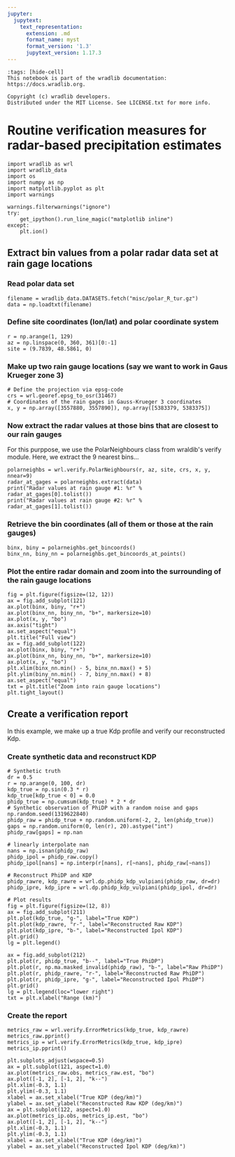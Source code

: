```yaml
---
jupyter:
  jupytext:
    text_representation:
      extension: .md
      format_name: myst
      format_version: '1.3'
      jupytext_version: 1.17.3
---
```


```{raw-cell}
:tags: [hide-cell]
This notebook is part of the wradlib documentation: https://docs.wradlib.org.

Copyright (c) wradlib developers.
Distributed under the MIT License. See LICENSE.txt for more info.
```

# Routine verification measures for radar-based precipitation estimates

```{code-cell} python
import wradlib as wrl
import wradlib_data
import os
import numpy as np
import matplotlib.pyplot as plt
import warnings

warnings.filterwarnings("ignore")
try:
    get_ipython().run_line_magic("matplotlib inline")
except:
    plt.ion()
```

## Extract bin values from a polar radar data set at rain gage locations


### Read polar data set

```{code-cell} python
filename = wradlib_data.DATASETS.fetch("misc/polar_R_tur.gz")
data = np.loadtxt(filename)
```

### Define site coordinates (lon/lat) and polar coordinate system

```{code-cell} python
r = np.arange(1, 129)
az = np.linspace(0, 360, 361)[0:-1]
site = (9.7839, 48.5861, 0)
```

### Make up two rain gauge locations (say we want to work in Gaus Krueger zone 3)

```{code-cell} python
# Define the projection via epsg-code
crs = wrl.georef.epsg_to_osr(31467)
# Coordinates of the rain gages in Gauss-Krueger 3 coordinates
x, y = np.array([3557880, 3557890]), np.array([5383379, 5383375])
```

### Now extract the radar values at those bins that are closest to our rain gauges

For this purppose, we use the PolarNeighbours class from wraldib's verify module. Here, we extract the 9 nearest bins...

```{code-cell} python
polarneighbs = wrl.verify.PolarNeighbours(r, az, site, crs, x, y, nnear=9)
radar_at_gages = polarneighbs.extract(data)
print("Radar values at rain gauge #1: %r" % radar_at_gages[0].tolist())
print("Radar values at rain gauge #2: %r" % radar_at_gages[1].tolist())
```

### Retrieve the bin coordinates (all of them or those at the rain gauges)

```{code-cell} python
binx, biny = polarneighbs.get_bincoords()
binx_nn, biny_nn = polarneighbs.get_bincoords_at_points()
```

### Plot the entire radar domain and zoom into the surrounding of the rain gauge locations

```{code-cell} python
fig = plt.figure(figsize=(12, 12))
ax = fig.add_subplot(121)
ax.plot(binx, biny, "r+")
ax.plot(binx_nn, biny_nn, "b+", markersize=10)
ax.plot(x, y, "bo")
ax.axis("tight")
ax.set_aspect("equal")
plt.title("Full view")
ax = fig.add_subplot(122)
ax.plot(binx, biny, "r+")
ax.plot(binx_nn, biny_nn, "b+", markersize=10)
ax.plot(x, y, "bo")
plt.xlim(binx_nn.min() - 5, binx_nn.max() + 5)
plt.ylim(biny_nn.min() - 7, biny_nn.max() + 8)
ax.set_aspect("equal")
txt = plt.title("Zoom into rain gauge locations")
plt.tight_layout()
```

## Create a verification report

In this example, we make up a true Kdp profile and verify our reconstructed Kdp.


### Create synthetic data and reconstruct KDP

```{code-cell} python
# Synthetic truth
dr = 0.5
r = np.arange(0, 100, dr)
kdp_true = np.sin(0.3 * r)
kdp_true[kdp_true < 0] = 0.0
phidp_true = np.cumsum(kdp_true) * 2 * dr
# Synthetic observation of PhiDP with a random noise and gaps
np.random.seed(1319622840)
phidp_raw = phidp_true + np.random.uniform(-2, 2, len(phidp_true))
gaps = np.random.uniform(0, len(r), 20).astype("int")
phidp_raw[gaps] = np.nan

# linearly interpolate nan
nans = np.isnan(phidp_raw)
phidp_ipol = phidp_raw.copy()
phidp_ipol[nans] = np.interp(r[nans], r[~nans], phidp_raw[~nans])

# Reconstruct PhiDP and KDP
phidp_rawre, kdp_rawre = wrl.dp.phidp_kdp_vulpiani(phidp_raw, dr=dr)
phidp_ipre, kdp_ipre = wrl.dp.phidp_kdp_vulpiani(phidp_ipol, dr=dr)

# Plot results
fig = plt.figure(figsize=(12, 8))
ax = fig.add_subplot(211)
plt.plot(kdp_true, "g-", label="True KDP")
plt.plot(kdp_rawre, "r-", label="Reconstructed Raw KDP")
plt.plot(kdp_ipre, "b-", label="Reconstructed Ipol KDP")
plt.grid()
lg = plt.legend()

ax = fig.add_subplot(212)
plt.plot(r, phidp_true, "b--", label="True PhiDP")
plt.plot(r, np.ma.masked_invalid(phidp_raw), "b-", label="Raw PhiDP")
plt.plot(r, phidp_rawre, "r-", label="Reconstructed Raw PhiDP")
plt.plot(r, phidp_ipre, "g-", label="Reconstructed Ipol PhiDP")
plt.grid()
lg = plt.legend(loc="lower right")
txt = plt.xlabel("Range (km)")
```

### Create the report

```{code-cell} python
metrics_raw = wrl.verify.ErrorMetrics(kdp_true, kdp_rawre)
metrics_raw.pprint()
metrics_ip = wrl.verify.ErrorMetrics(kdp_true, kdp_ipre)
metrics_ip.pprint()

plt.subplots_adjust(wspace=0.5)
ax = plt.subplot(121, aspect=1.0)
ax.plot(metrics_raw.obs, metrics_raw.est, "bo")
ax.plot([-1, 2], [-1, 2], "k--")
plt.xlim(-0.3, 1.1)
plt.ylim(-0.3, 1.1)
xlabel = ax.set_xlabel("True KDP (deg/km)")
ylabel = ax.set_ylabel("Reconstructed Raw KDP (deg/km)")
ax = plt.subplot(122, aspect=1.0)
ax.plot(metrics_ip.obs, metrics_ip.est, "bo")
ax.plot([-1, 2], [-1, 2], "k--")
plt.xlim(-0.3, 1.1)
plt.ylim(-0.3, 1.1)
xlabel = ax.set_xlabel("True KDP (deg/km)")
ylabel = ax.set_ylabel("Reconstructed Ipol KDP (deg/km)")
```
